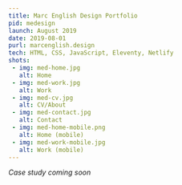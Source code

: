 ```yaml
---
title: Marc English Design Portfolio
pid: medesign
launch: August 2019
date: 2019-08-01
purl: marcenglish.design
tech: HTML, CSS, JavaScript, Eleventy, Netlify
shots:
 - img: med-home.jpg
   alt: Home
 - img: med-work.jpg
   alt: Work
 - img: med-cv.jpg
   alt: CV/About
 - img: med-contact.jpg
   alt: Contact
 - img: med-home-mobile.png
   alt: Home (mobile)
 - img: med-work-mobile.jpg
   alt: Work (mobile)
---
```

*Case study coming soon*
